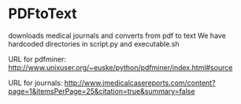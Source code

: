 # PDFtoText
downloads medical journals and converts from pdf to text
We have hardcoded directories in script.py and executable.sh

URL for pdfminer: http://www.unixuser.org/~euske/python/pdfminer/index.html#source

URL for journals: http://www.jmedicalcasereports.com/content?page=1&itemsPerPage=25&citation=true&summary=false


